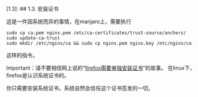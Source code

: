 [1.3]: ## 1.3. 安装证书

这是一件因系统而异的事情，在manjaro上，需要执行

```
sudo cp ca.pem nginx.pem /etc/ca-certificates/trust-source/anchors/
sudo update-ca-trust
sudo mkdir /etc/nginx/ca && sudo cp nginx.pem nginx.key /etc/nginx/ca
```

这样的指令。

Important：请不要相信网上说的“[firefox需要单独安装证书](https://steampp.net/faq#CommunityAccelerate "仅限linux")”的故事。
在linux下，firefox是认识系统证书的。

你只需要安装系统证书，系统自然会信任这个证书签发的一切。



